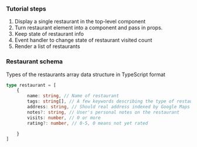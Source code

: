 
### Tutorial steps
1. Display a single restaurant in the top-level component
1. Turn restaurant element into a component and pass in props.
1. Keep state of restaurant info
1. Event handler to change state of restaurant visited count
1. Render a list of restaurants

### Restaurant schema
Types of the restaurants array data structure in TypeScript format
```ts
type restaurant = [
    {
        name: string, // Name of restaurant
        tags: string[], // A few keywords describing the type of restaurant
        address: string, // Should real address indexed by Google Maps
        notes?: string, // User's personal notes on the restaurant
        visits: number, // 0 or more
        rating?: number, // 0-5, 0 means not yet rated

    }
]
```